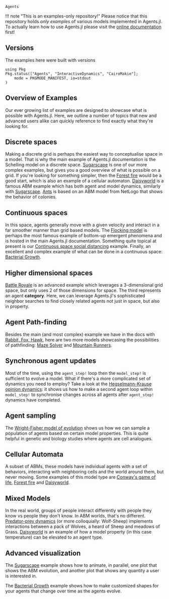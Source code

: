 ```@docs
Agents
```

!!! note "This is an examples-only repository!"
    Please notice that this repository holds _only examples_ of various models implemented in Agents.jl. To actually learn how to use Agents.jl please visit the [online documentation](https://juliadynamics.github.io/Agents.jl/stable/) first!


## Versions

The examples here were built with versions

```@example MAIN
using Pkg
Pkg.status(["Agents", "InteractiveDynamics", "CairoMakie"];
    mode = PKGMODE_MANIFEST, io=stdout
)
```

## Overview of Examples

Our ever growing list of examples are designed to showcase what is possible with
Agents.jl. Here, we outline a number of topics that new and advanced users alike can
quickly reference to find exactly what they're looking for.

## Discrete spaces
Making a discrete grid is perhaps the easiest way to conceptualise space in a model.
That is why the main example of Agents.jl documentation is the Schelling model on a discrete space.
[Sugarscape](@ref) is one of our more complex examples, but gives you a good overview
of what is possible on a grid. If you're looking for something simpler, then the
[Forest fire](@ref) would be a good start, which is also an example of a cellular automaton.
[Daisyworld](@ref) is a famous ABM example which has both agent and model dynamics, similarly with [Sugarscape](@ref).
[Ants](@ref) is based on an ABM model from NetLogo that shows the behavior of colonies. 

## Continuous spaces
In this space, agents generally move with a given velocity
and interact in a far smoother manner than grid based models.
The [Flocking model](https://juliadynamics.github.io/Agents.jl/stable/examples/flock/)
is perhaps the most famous example of bottom-up emergent phenomena and is hosted in the main Agents.jl documentation. Something quite
topical at present is our
[Continuous space social distancing](@ref) example.
Finally, an excellent and complex example of what can be done in a continuous space:
[Bacterial Growth](@ref).

## Higher dimensional spaces

[Battle Royale](@ref) is an advanced example which leverages a 3-dimensional
grid space, but only uses 2 of those dimensions for space. The third represents an
agent **category**. Here, we can leverage Agents.jl's sophisticated neighbor searches
to find closely related agents not just in space, but also in property.

## Agent Path-finding
Besides the main (and most complex) example we have in the docs with [Rabbit, Fox, Hawk](https://juliadynamics.github.io/Agents.jl/stable/examples/rabbit_fox_hawk/), here are two more models showcasing the possibilities of pathfinding:
[Maze Solver](@ref) and [Mountain Runners](@ref).

## Synchronous agent updates

Most of the time, using the `agent_step!` loop then the `model_step!` is
sufficient to evolve a model. What if there's a more complicated set of dynamics you need
to employ? Take a look at the [Hegselmann-Krause opinion dynamics](@ref):
it shows us how to make a second agent loop within `model_step!` to synchronise changes
across all agents after `agent_step!` dynamics have completed.

## Agent sampling

The [Wright-Fisher model of evolution](@ref) shows us how we can sample a population of
agents based on certain model properties. This is quite helpful in genetic and biology
studies where agents are cell analogues.

## Cellular Automata

A subset of ABMs, these models have individual agents with a set of behaviors,
interacting with neighboring cells and the world around them, but never moving.
Some examples of this model type are [Conway's game of life](@ref), [Forest fire](@ref) and
[Daisyworld](@ref).

## Mixed Models

In the real world, groups of people interact differently with people they know vs people
they don't know. In ABM worlds, that's no different.
[Predator-prey dynamics](https://juliadynamics.github.io/Agents.jl/dev/examples/predator_prey/) (or more colloquially: Wolf-Sheep) implements
interactions between a pack of Wolves, a heard of Sheep and meadows of Grass.
[Daisyworld](@ref) is an example of how a model property (in this case temperature) can
be elevated to an agent type.

## Advanced visualization
The [Sugarscape](@ref) example shows how to animate, in parallel, one plot that shows the ABM evolution, and another plot that shows any quantity a user is interested in.

The [Bacterial Growth](@ref) example shows how to make customized shapes for your agents that change over time as the agents evolve.
